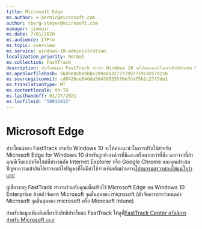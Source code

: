 ```yaml
---
title: Microsoft Edge
ms.author: v-bermic@microsoft.com
author: rberg-steyer@microsoft.com
manager: jimmuir
ms.date: 7/01/2020
ms.audience: ITPro
ms.topic: overview
ms.service: windows-10-administration
localization_priority: Normal
ms.collection: FastTrack
description: ประโยชน์ของ FastTrack สำหรับ Windows 10 จะให้คำแนะนำในการปรับใช้สำหรับ Microsoft Edge for Windows 10 สำหรับลูกค้าองค์กรที่มี๑๕๐หรือมากกว่าที่นั่ง
ms.openlocfilehash: 56d9e8cb6bbb6209ad6327771992719cde579226
ms.sourcegitcommit: cd8426ce64dda56439933576e7da75b1c27f5de1
ms.translationtype: MT
ms.contentlocale: th-TH
ms.lasthandoff: 01/27/2021
ms.locfileid: "50016415"
---
```

# <a name="microsoft-edge"></a>Microsoft Edge

ประโยชน์ของ FastTrack สำหรับ Windows 10 จะให้คำแนะนำในการปรับใช้สำหรับ Microsoft Edge for Windows 10 สำหรับลูกค้าองค์กรที่มี๑๕๐หรือมากกว่าที่นั่ง นอกจากนี้ถ้าคุณมีเว็บแอปหรือไซต์ที่ทำงานกับ Internet Explorer หรือ Google Chrome และคุณประสบปัญหาความเข้ากันได้เราจะแก้ไขปัญหาที่ไม่มีค่าใช้จ่ายเพิ่มเติมผ่านทาง[โปรแกรมตรวจสอบให้แน่ใจว่าแอป](Win-10-app-assure.md)

ผู้เชี่ยวชาญ FastTrack ทำงานร่วมกับคุณเพื่อปรับใช้ Microsoft Edge บน Windows 10 Enterprise ด้วยตัวจัดการ Microsoft จุดสิ้นสุดของ microsoft (ตัวจัดการการกำหนดค่า Microsoft จุดสิ้นสุดของ microsoft หรือ Microsoft Intune)

สำหรับข้อมูลเพิ่มเติมเกี่ยวกับสิทธิประโยชน์ FastTrack ให้ดูที่[FastTrack Center สวัสดิการสำหรับ Microsoft ๓๖๕](introduction.md)
